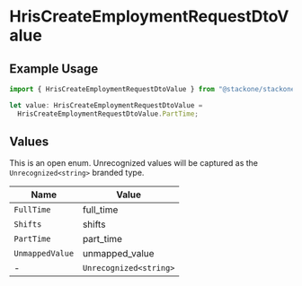 # HrisCreateEmploymentRequestDtoValue

## Example Usage

```typescript
import { HrisCreateEmploymentRequestDtoValue } from "@stackone/stackone-client-ts/sdk/models/shared";

let value: HrisCreateEmploymentRequestDtoValue =
  HrisCreateEmploymentRequestDtoValue.PartTime;
```

## Values

This is an open enum. Unrecognized values will be captured as the `Unrecognized<string>` branded type.

| Name                   | Value                  |
| ---------------------- | ---------------------- |
| `FullTime`             | full_time              |
| `Shifts`               | shifts                 |
| `PartTime`             | part_time              |
| `UnmappedValue`        | unmapped_value         |
| -                      | `Unrecognized<string>` |